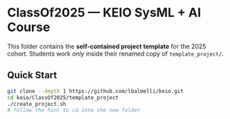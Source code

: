 # ClassOf2025 — KEIO SysML + AI Course

This folder contains the **self-contained project template** for the 2025 cohort.
Students work *only* inside their renamed copy of `template_project/`.

## Quick Start
```bash
git clone --depth 1 https://github.com/lbalmelli/keio.git
cd keio/ClassOf2025/template_project
./create_project.sh
# follow the hint to cd into the new folder
```
